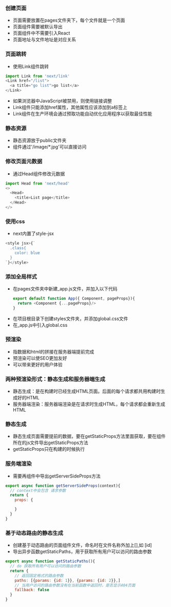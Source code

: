 ### 创建页面
+ 页面需要放置在pages文件夹下，每个文件就是一个页面
+ 页面组件需要被默认导出
+ 页面组件中不需要引入React
+ 页面地址与文件地址是对应关系
### 页面跳转
+ 使用Link组件跳转
```js
import Link from 'next/link'
<Link href="/list">
  <a title="go list">go list</a>
</Link>
```
+ 如果浏览器中JavaScript被禁用，则使用链接调整
+ Link组件只能添加href属性，其他属性应该添加到a标签上
+ Link组件在生产环境会通过预取功能自动优化应用程序以获取最佳性能
### 静态资源
+ 静态资源放于public文件夹
+ 组件通过'/image/*.jpg'可以直接访问
### 修改页面元数据
+ 通过Head组件修改元数据
```js
import Head from 'next/head'
<>
  <Head>
    <title>List page</title>
  </Head>
</>
```
### 使用css
+ next内置了style-jsx
```js
<style jsx>{`
  .class{
    color: blue
  }
`}</style>
```
### 添加全局样式
+ 在pages文件夹中新建_app.js文件，并加入以下代码
  ```js
  export default function App({ Component, pageProps}){
    return <Component {...pageProps}/>
  }
  ```
+ 在项目根目录下创建styles文件夹，并添加global.css文件
+ 在_app.js中引入global.css
### 预渲染
+ 指数据和html的拼接在服务器端提前完成
+ 预渲染可以使SEO更加友好
+ 可以带来更好的用户体验
### 两种预渲染形式：静态生成和服务器端生成
+ 静态生成：是在构建时已经生成HTML页面。后面的每个请求都共用构建时生成好的HTML
+ 服务器端渲染：服务器端渲染是在请求时生成HTML，每个请求都会重新生成HTML
### 静态生成
+ 静态生成页面需要提前的数据，要在getStaticProps方法里面获取，要在组件所在的js文件导出getStaticProps方法
+ getStaticProps只在构建的时候执行
### 服务端渲染
+ 需要再组件中导出getServerSideProps方法
```js
export async function getServerSideProps(context){
  // context中会包含 请求参数
  return {
    props: {

    }
  }
}
```
### 基于动态路由的静态生成
+ 创建基于动态路由的页面组件文件，命名时在文件名称外加上[],如 [id]
+ 导出异步函数getStaticPaths，用于获取所有用户可以访问的路由参数
```js
export async function getStaticPaths(){
  // do 获取所有用户可以访问的路由参数
  return {
    // 返回固定格式的路由参数
    paths: [{params: {id: 1}}, {params: {id: 2}},]
    // 当用户访问的路由参数没有在当前函数中返回时，是否显示404页面
    fallback: false
  }
}
```